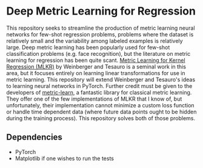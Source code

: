 # Deep Metric Learning for Regression

This repository seeks to streamline the production of metric learning neural networks for few-shot regression problems, problems where
the dataset is relatively small and the variability among labeled examples is relatively large. 
Deep metric learning has been popularly used for few-shot classification problems (e.g. face recognition), but the literature on metric learning for regression has been
quite scant. [Metric Learning for Kernel Regression (MLKR)](https://proceedings.mlr.press/v2/weinberger07a/weinberger07a.pdf) by Weinberger and Tesauro is a seminal work in this
area, but it focuses entirely on learning linear transformations for use in metric learning. This repository will extend Weinberger and Tesauro's ideas to learning neural networks
in PyTorch. Further credit must be given to the developers of [metric-learn](https://github.com/scikit-learn-contrib/metric-learn/tree/master), a fantastic library for classical
metric learning. They offer one of the few implementations of MLKR that I know of, but unfortunately, their implementation cannot minimize a custom loss function or handle time dependent data (where future data points ought to be hidden during the training process). This repository solves both of those problems.

## Dependencies
- PyTorch
- Matplotlib if one wishes to run the tests
